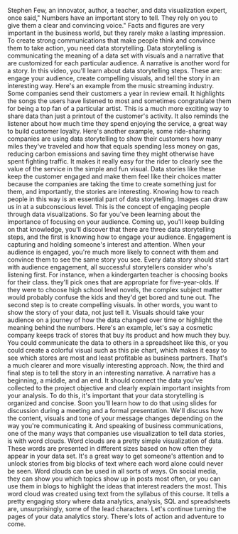

Stephen Few, an innovator, author, a teacher, and data visualization expert, once said," Numbers have an important story to tell. They rely on you to give them a clear and convincing voice." Facts and figures are very important in the business world, but they rarely make a lasting impression. To create strong communications that make people think and convince them to take action, you need data storytelling. Data storytelling is communicating the meaning of a data set with visuals and a narrative that are customized for each particular audience. A narrative is another word for a story. In this video, you'll learn about data storytelling steps. These are: engage your audience, create compelling visuals, and tell the story in an interesting way. Here's an example from the music streaming industry. Some companies send their customers a year in review email. It highlights the songs the users have listened to most and sometimes congratulate them for being a top fan of a particular artist. This is a much more exciting way to share data than just a printout of the customer's activity. It also reminds the listener about how much time they spend enjoying the service, a great way to build customer loyalty. Here's another example, some ride-sharing companies are using data storytelling to show their customers how many miles they've traveled and how that equals spending less money on gas, reducing carbon emissions and saving time they might otherwise have spent fighting traffic. It makes it really easy for the rider to clearly see the value of the service in the simple and fun visual. Data stories like these keep the customer engaged and make them feel like their choices matter because the companies are taking the time to create something just for them, and importantly, the stories are interesting. Knowing how to reach people in this way is an essential part of data storytelling. Images can draw us in at a subconscious level. This is the concept of engaging people through data visualizations. So far you've been learning about the importance of focusing on your audience. Coming up, you'll keep building on that knowledge, you'll discover that there are three data storytelling steps, and the first is knowing how to engage your audience. Engagement is capturing and holding someone's interest and attention. When your audience is engaged, you're much more likely to connect with them and convince them to see the same story you see. Every data story should start with audience engagement, all successful storytellers consider who's listening first. For instance, when a kindergarten teacher is choosing books for their class. they'll pick ones that are appropriate for five-year-olds. If they were to choose high school level novels, the complex subject matter would probably confuse the kids and they'd get bored and tune out. The second step is to create compelling visuals. In other words, you want to show the story of your data, not just tell it. Visuals should take your audience on a journey of how the data changed over time or highlight the meaning behind the numbers. Here's an example, let's say a cosmetic company keeps track of stores that buy its product and how much they buy. You could communicate the data to others in a spreadsheet like this, or you could create a colorful visual such as this pie chart, which makes it easy to see which stores are most and least profitable as business partners. That's a much clearer and more visually interesting approach. Now, the third and final step is to tell the story in an interesting narrative. A narrative has a beginning, a middle, and an end. It should connect the data you've collected to the project objective and clearly explain important insights from your analysis. To do this, it's important that your data storytelling is organized and concise. Soon you'll learn how to do that using slides for discussion during a meeting and a formal presentation. We'll discuss how the content, visuals and tone of your message changes depending on the way you're communicating it. And speaking of business communications, one of the many ways that companies use visualization to tell data stories, is with word clouds. Word clouds are a pretty simple visualization of data. These words are presented in different sizes based on how often they appear in your data set. It's a great way to get someone's attention and to unlock stories from big blocks of text where each word alone could never be seen. Word clouds can be used in all sorts of ways. On social media, they can show you which topics show up in posts most often, or you can use them in blogs to highlight the ideas that interest readers the most. This word cloud was created using text from the syllabus of this course. It tells a pretty engaging story where data analytics, analysis, SQL and spreadsheets are, unsurprisingly, some of the lead characters. Let's continue turning the pages of your data analytics story. There's lots of action and adventure to come.